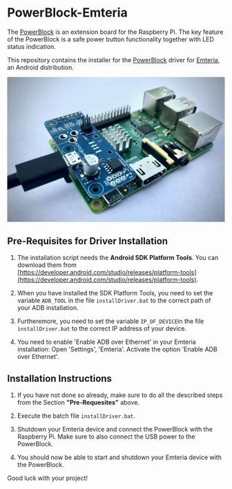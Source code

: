 # PowerBlock-Emteria

The [PowerBlock](https://blog.petrockblock.com/powerblock/) is an extension board for the Raspberry Pi. The key feature of the PowerBlock is a safe power button functionality together with LED status indication.

This repository contains the installer for the [PowerBlock](https://blog.petrockblock.com/powerblock/) driver for [Emteria](https://emteria.com/), an Android distribution. 

![PowerBlock attached to Raspberry Pi](powerblock_thumb.jpg)


## Pre-Requisites for Driver Installation

1. The installation script needs the __Android SDK Platform Tools__. You can download them from [https://developer.android.com/studio/releases/platform-tools](https://developer.android.com/studio/releases/platform-tools).

2. When you have installed the SDK Platform Tools, you need to set the variable `ADB_TOOL` in the file `installDriver.bat` to the correct path of your ADB installation.

3. Furtheremore, you need to set the variable `IP_OF_DEVICE`in the file `ìnstallDriver.bat` to the correct IP address of your device.

4. You need to enable 'Enable ADB over Ethernet' in your Emteria installation: Open 'Settings', 'Emteria'. Activate the option 'Enable ADB over Ethernet'.


## Installation Instructions

1. If you have not done so already, make sure to do all the described steps from the Section __"Pre-Requesites"__ above.

2. Execute the batch file `installDriver.bat`.

3. Shutdown your Emteria device and connect the PowerBlock with the Raspberry Pi. Make sure to also connect the USB power to the PowerBlock.

4. You should now be able to start and shutdown your Emteria device with the PowerBlock.


Good luck with your project!